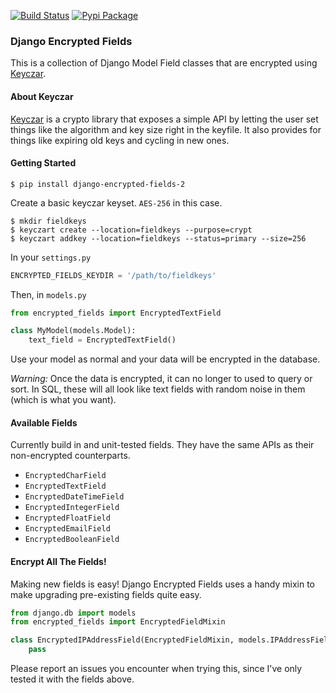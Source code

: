 [![Build Status](https://travis-ci.org/defrex/django-encrypted-fields.png)](https://travis-ci.org/defrex/django-encrypted-fields)
[![Pypi Package](https://badge.fury.io/py/django-encrypted-fields.png)](http://badge.fury.io/py/django-encrypted-fields)

### Django Encrypted Fields

This is a collection of Django Model Field classes that are encrypted using [Keyczar](http://www.keyczar.org/).

#### About Keyczar

[Keyczar](http://www.keyczar.org/) is a crypto library that exposes a simple API by letting the user set things like the algorithm and key size right in the keyfile. It also provides for things like expiring old keys and cycling in new ones.

#### Getting Started
```shell
$ pip install django-encrypted-fields-2
```
Create a basic keyczar keyset. `AES-256` in this case.
```shell
$ mkdir fieldkeys
$ keyczart create --location=fieldkeys --purpose=crypt
$ keyczart addkey --location=fieldkeys --status=primary --size=256
```
In your `settings.py`
```python
ENCRYPTED_FIELDS_KEYDIR = '/path/to/fieldkeys'
```
Then, in `models.py`
```python
from encrypted_fields import EncryptedTextField

class MyModel(models.Model):
    text_field = EncryptedTextField()
```
Use your model as normal and your data will be encrypted in the database.

_Warning:_ Once the data is encrypted, it can no longer to used to query or sort. In SQL, these will all look like text fields with random noise in them (which is what you want).

#### Available Fields

Currently build in and unit-tested fields. They have the same APIs as their non-encrypted counterparts.

- `EncryptedCharField`
- `EncryptedTextField`
- `EncryptedDateTimeField`
- `EncryptedIntegerField`
- `EncryptedFloatField`
- `EncryptedEmailField`
- `EncryptedBooleanField`

#### Encrypt All The Fields!

Making new fields is easy! Django Encrypted Fields uses a handy mixin to make upgrading pre-existing fields quite easy.
```python
from django.db import models
from encrypted_fields import EncryptedFieldMixin

class EncryptedIPAddressField(EncryptedFieldMixin, models.IPAddressField):
    pass
```
Please report an issues you encounter when trying this, since I've only tested it with the fields above.
